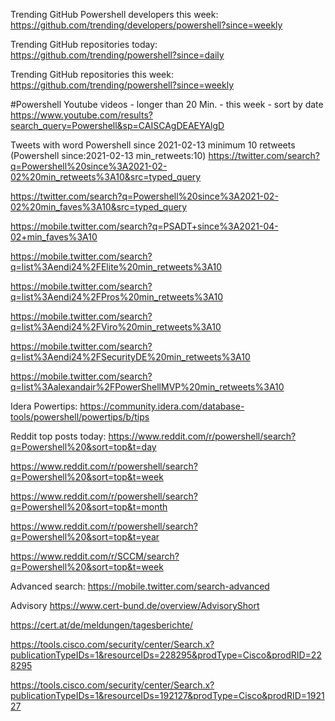 Trending GitHub Powershell developers this week:
https://github.com/trending/developers/powershell?since=weekly

Trending GitHub repositories today:
https://github.com/trending/powershell?since=daily

Trending GitHub repositories this week:
https://github.com/trending/powershell?since=weekly

#Powershell Youtube videos - longer than 20 Min. - this week - sort by date
https://www.youtube.com/results?search_query=Powershell&sp=CAISCAgDEAEYAlgD

Tweets with word Powershell since 2021-02-13 minimum 10 retweets (Powershell since:2021-02-13 min_retweets:10)
https://twitter.com/search?q=Powershell%20since%3A2021-02-02%20min_retweets%3A10&src=typed_query

https://twitter.com/search?q=Powershell%20since%3A2021-02-02%20min_faves%3A10&src=typed_query

https://mobile.twitter.com/search?q=PSADT+since%3A2021-04-02+min_faves%3A10

https://mobile.twitter.com/search?q=list%3Aendi24%2FElite%20min_retweets%3A10

https://mobile.twitter.com/search?q=list%3Aendi24%2FPros%20min_retweets%3A10

https://mobile.twitter.com/search?q=list%3Aendi24%2FViro%20min_retweets%3A10

https://mobile.twitter.com/search?q=list%3Aendi24%2FSecurityDE%20min_retweets%3A10

https://mobile.twitter.com/search?q=list%3Aalexandair%2FPowerShellMVP%20min_retweets%3A10

Idera Powertips:
https://community.idera.com/database-tools/powershell/powertips/b/tips

Reddit top posts today:
https://www.reddit.com/r/powershell/search?q=Powershell%20&sort=top&t=day

https://www.reddit.com/r/powershell/search?q=Powershell%20&sort=top&t=week

https://www.reddit.com/r/powershell/search?q=Powershell%20&sort=top&t=month

https://www.reddit.com/r/powershell/search?q=Powershell%20&sort=top&t=year

https://www.reddit.com/r/SCCM/search?q=Powershell%20&sort=top&t=week

Advanced search:
https://mobile.twitter.com/search-advanced

Advisory 
https://www.cert-bund.de/overview/AdvisoryShort

https://cert.at/de/meldungen/tagesberichte/

https://tools.cisco.com/security/center/Search.x?publicationTypeIDs=1&resourceIDs=228295&prodType=Cisco&prodRID=228295

https://tools.cisco.com/security/center/Search.x?publicationTypeIDs=1&resourceIDs=192127&prodType=Cisco&prodRID=192127

